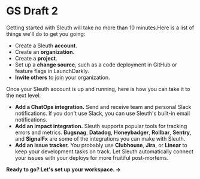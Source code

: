# GS Draft 2

Getting started with Sleuth will take no more than 10 minutes.Here is a list of things we'll do to get you going: 

* Create a Sleuth **account**.
* Create an **organization**.
* Create a **project**. 
* Set up a **change source**, such as a code deployment in GitHub or feature flags in LaunchDarkly.
* **Invite others** to join your organization.

Once your Sleuth account is up and running, here is how you can take it to the next level: 

* **Add a ChatOps integration.** Send and receive team and personal Slack notifications. If you don't use Slack, you can use Sleuth's built-in email notifications. 
* **Add an impact integration.** Sleuth supports popular tools for tracking errors and metrics. **Bugsnag**, **Datadog**, **Honeybadger**, **Rollbar**, **Sentry**, and **SignalFx** are some of the integrations you can make with Sleuth. 
* **Add an issue tracker.** You probably use **Clubhouse**, **Jira**, or **Linear** to keep your development tasks on track. Let Sleuth automatically connect your issues with your deploys for more fruitiful post-mortems. 

**Ready to go? Let's set up your workspace. →**

